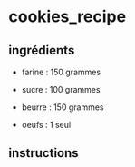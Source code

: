 # cookies_recipe

## ingrédients

- farine : 150 grammes

- sucre : 100 grammes

- beurre : 150 grammes

- oeufs : 1 seul
## instructions
